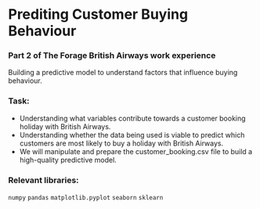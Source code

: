 # Prediting Customer Buying Behaviour
### Part 2 of The Forage British Airways work experience

Building a predictive model to understand factors that influence buying behaviour. 

### Task:
* Understanding what variables contribute towards a customer booking holiday with British Airways.
* Understanding whether the data being used is viable to predict which customers are most likely to buy a holiday with British Airways.
* We will manipulate and prepare the customer_booking.csv file to build a high-quality predictive model.

### Relevant libraries:

`numpy` `pandas` `matplotlib.pyplot` `seaborn`
`sklearn`
